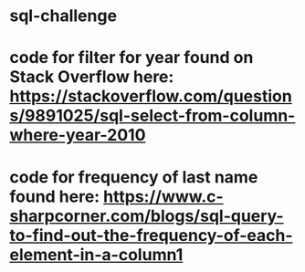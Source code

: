 # sql-challenge
# code for filter for year found on Stack Overflow here: https://stackoverflow.com/questions/9891025/sql-select-from-column-where-year-2010
# code for frequency of last name found here: https://www.c-sharpcorner.com/blogs/sql-query-to-find-out-the-frequency-of-each-element-in-a-column1
